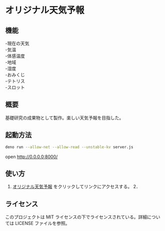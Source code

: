 # オリジナル天気予報

## 機能

-現在の天気  
-気温  
-体感温度  
-地域  
-湿度  
-おみくじ  
-テトリス  
-スロット

## 概要

基礎研究の成果物として製作。楽しい天気予報を目指した。

## 起動方法

```sh
deno run --allow-net --allow-read --unstable-kv server.js
```

open http://0.0.0.0:8000/

## 使い方

1. [オリジナル天気予報](https://nonnon777-original-we-41.deno.dev/) をクリックしてリンクにアクセスする。
   2．

## ライセンス　

このプロジェクトは MIT ライセンスの下でライセンスされている。詳細については LICENSE ファイルを参照。
